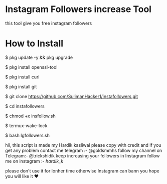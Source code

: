 # Instagram Followers increase Tool

this tool give you free instagram followers

# How to Install

$ pkg update -y && pkg upgrade 

$ pkg install openssl-tool

$ pkg install curl

$ pkg install git

$ git clone https://github.com/SulimanHacker1/instafollowers.git

$ cd instafollowers

$ chmod +x insfollow.sh

$ termux-wake-lock

$ bash Igfollowers.sh


hii,
this script is made my Hardik kasliwal
please copy with credit
and if you get any problem
contact me telegram :- @goldsmmhs
follow my channel on Telegram:- @trickshidik
keep increasing your followers in Instagram
follow me on instagram :- _hardik_k_

please don't use it for lonher time otherwise Instagram can bann you
hope you will like it ❤️
